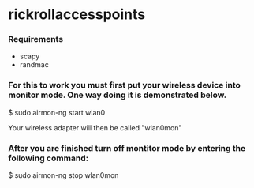 # rickrollaccesspoints

### Requirements
* scapy
* randmac

### For this to work you must first put your wireless device into monitor mode. One way doing it is demonstrated below.
$ sudo airmon-ng start wlan0

Your wireless adapter will then be called "wlan0mon"

### After you are finished turn off montitor mode by entering the following command:
$ sudo airmon-ng stop wlan0mon
